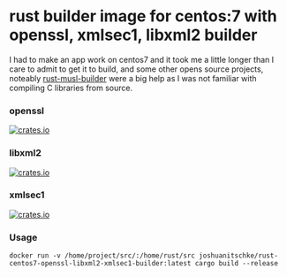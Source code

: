 # rust builder image for centos:7 with openssl, xmlsec1, libxml2 builder
I had to make an app work on centos7 and it took me a little longer than I care to admit to get it to build, and some other opens source projects, noteably
[rust-musl-builder](https://github.com/emk/rust-musl-builder) were a big help as I was not familiar with compiling C libraries from source.

### openssl
[![crates.io](https://img.shields.io/crates/v/openssl.svg)](https://crates.io/crates/openssl) 
### libxml2
[![crates.io](https://img.shields.io/crates/v/libxml.svg)](https://crates.io/crates/libxml)
### xmlsec1
[![crates.io](https://img.shields.io/crates/v/xmlsec.svg)](https://crates.io/crates/xmlsec) 


### Usage
```
docker run -v /home/project/src/:/home/rust/src joshuanitschke/rust-centos7-openssl-libxml2-xmlsec1-builder:latest cargo build --release
```
